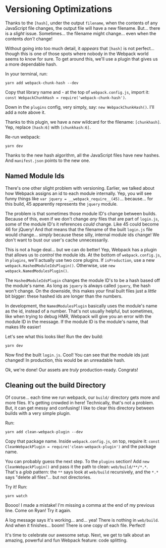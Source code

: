 # Versioning Optimizations

Thanks to the `[hash]`, under the output `filename`, when the contents of any JavaScript
file changes, the output file will have a new filename. But... there is a *slight*
issue. Sometimes... the filename might change... even when the contents *don't*
change!

Without going into too much detail, it *appears* that `[hash]` is not perfect...
though this is one of those spots where nobody in the Webpack world seems to know
for sure. To get around this, we'll use a plugin that gives us a more dependable hash.

In your terminal, run:

```terminal
yarn add webpack-chunk-hash --dev
```

Copy that library name and - at the top of `webpack.config.js`, import it:
`const WebpackChunkHash = require('webpack-chunk-hash')`.

Down in the `plugins` config, very simply, say: `new WebpackChunkHash()`. I'll add
a note above it.

Thanks to this plugin, we have a *new* wildcard for the filename: `[chunkhash]`.
Yep, replace `[hash:6]` with `[chunkhash:6]`.

Re-run webpack:

```terminal-silent
yarn dev
```

Thanks to the new hash algorithm, all the JavaScript files have new hashes. And
`manifest.json` points to the new one.

## Named Module Ids

There's one other slight problem with versioning. Earlier, we talked about how Webpack
assigns an id to each module internally. Yep, you will see funny things like
`var jquery = __webpack_require__(45)`... because... for this build, 45 apparently
represents the `jquery` module.

The problem is that sometimes those module ID's change between builds. Because of
this, even if we don't change *any* files that are part of `login.js`, some of
the module ID's it references *could* change. Like 45 could become 46
for jQuery! And *that* means that the filename of the built `login.js` file would
change... *simply* because these silly, internal module ids change! We don't want
to bust our user's cache unnecessarily.

This is not a huge deal... but we can do better! Yep, Webpack has a plugin that
allows us to *control* the module ids. At the bottom of `webpack.config.js`, in
`plugins`, we'll actually use two core plugins. If `isProduction`, use a new
`webpack.HashedModuleIdsPlugin()`. Otherwise, use `new webpack.NamedModulesPlugin()`.

The `HashedModuleIdsPlugin` changes the module ID's to be a hash based off the module's
name. As long as `jquery` is always called `jquery`, the hash won't change. On the
downside, this makes your final built files just a *little* bit bigger: these
hashed ids are longer than the numbers.

In development, the `NamedModulesPlugin` basically uses the module's name as the id,
instead of a number. That's not usually helpful, but sometimes, like when trying to
debug HMR, Webpack will give you an error with the module ID in the message. If the
module ID is the module's name, that makes life easier!

Let's see what this looks like! Run the dev build:

```terminal
yarn dev
```

Now find the built `login.js`. Cool! You can see that the module ids just changed!
In production, this would be an unreadable hash.

Ok, we're done! Our assets are *truly* production-ready. Congrats!

## Cleaning out the build Directory

Of course... each time we run webpack, our `build/` directory gets more and more
files. It's getting crowded in here! Technically, that's not a problem. But, it can
get messy and confusing! I like to clear this directory between builds with a very
simple plugin.

Run:

```terminal
yarn add clean-webpack-plugin --dev
```

Copy that package name. Inside `webpack.config.js`, on top, require it:
`const CleanWebpackPlugin = require('clean-webpack-plugin')` and the package name.

You can probably guess the next step. To the `plugins` section! Add
`new CleanWebpackPlugin()` and pass it the path to clean: `web/build/**/*.*`.
That's a *glob* pattern: the `**` says look at `web/build` recursively, and the
`*.*` says "delete all files"... but not directories.

Try it! Run:

```terminal
yarn watch
```

Boooo! I made a mistake! I'm missing a comma at the end of my previous line. Come
on Ryan! Try it again.

A log message says it's working... and... yea! There is nothing in `web/build`.
And when it finishes... boom! There is one copy of each file. Perfect!

It's time to celebrate our awesome setup. Next, we get to talk about an amazing,
powerful and fun Webpack feature: code splitting.
